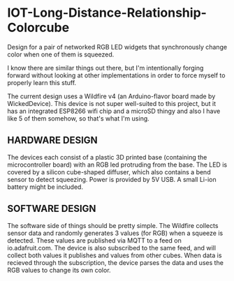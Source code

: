 # IOT-Long-Distance-Relationship-Colorcube
Design for a pair of networked RGB LED widgets that synchronously change color when one of them is squeezed.

I know there are similar things out there, but I'm intentionally forging forward without looking at other implementations in order to force myself to properly learn this stuff.

The current design uses a Wildfire v4 (an Arduino-flavor board made by WickedDevice). This device is not super well-suited to this project,
but it has an integrated ESP8266 wifi chip and a microSD thingy and also I have like 5 of them somehow, so that's what I'm using.

HARDWARE DESIGN
---------------------
The devices each consist of a plastic 3D printed base (containing the microcontroller board) with an RGB led protruding from the base. The LED is covered by a silicon cube-shaped diffuser, which also contains a bend sensor to detect squeezing. Power is provided by 5V USB. A small Li-ion battery might be included.

SOFTWARE DESIGN
---------------------
The software side of things should be pretty simple. The Wildfire collects sensor data and randomly generates 3 values (for RGB) when a squeeze is detected. These values are published via MQTT to a feed on io.adafruit.com. The device is also subscribed to the same feed, and will collect both values it publishes and values from other cubes. When data is recieved through the subscription, the device parses the data and uses the RGB values to change its own color.
